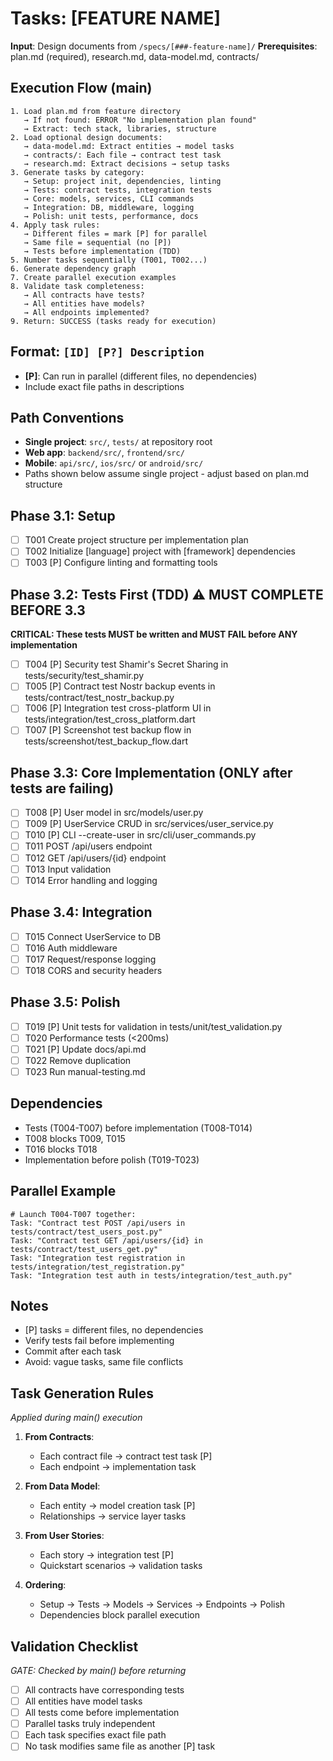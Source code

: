 # Tasks: [FEATURE NAME]

**Input**: Design documents from `/specs/[###-feature-name]/`
**Prerequisites**: plan.md (required), research.md, data-model.md, contracts/

## Execution Flow (main)
```
1. Load plan.md from feature directory
   → If not found: ERROR "No implementation plan found"
   → Extract: tech stack, libraries, structure
2. Load optional design documents:
   → data-model.md: Extract entities → model tasks
   → contracts/: Each file → contract test task
   → research.md: Extract decisions → setup tasks
3. Generate tasks by category:
   → Setup: project init, dependencies, linting
   → Tests: contract tests, integration tests
   → Core: models, services, CLI commands
   → Integration: DB, middleware, logging
   → Polish: unit tests, performance, docs
4. Apply task rules:
   → Different files = mark [P] for parallel
   → Same file = sequential (no [P])
   → Tests before implementation (TDD)
5. Number tasks sequentially (T001, T002...)
6. Generate dependency graph
7. Create parallel execution examples
8. Validate task completeness:
   → All contracts have tests?
   → All entities have models?
   → All endpoints implemented?
9. Return: SUCCESS (tasks ready for execution)
```

## Format: `[ID] [P?] Description`
- **[P]**: Can run in parallel (different files, no dependencies)
- Include exact file paths in descriptions

## Path Conventions
- **Single project**: `src/`, `tests/` at repository root
- **Web app**: `backend/src/`, `frontend/src/`
- **Mobile**: `api/src/`, `ios/src/` or `android/src/`
- Paths shown below assume single project - adjust based on plan.md structure

## Phase 3.1: Setup
- [ ] T001 Create project structure per implementation plan
- [ ] T002 Initialize [language] project with [framework] dependencies
- [ ] T003 [P] Configure linting and formatting tools

## Phase 3.2: Tests First (TDD) ⚠️ MUST COMPLETE BEFORE 3.3
**CRITICAL: These tests MUST be written and MUST FAIL before ANY implementation**
- [ ] T004 [P] Security test Shamir's Secret Sharing in tests/security/test_shamir.py
- [ ] T005 [P] Contract test Nostr backup events in tests/contract/test_nostr_backup.py
- [ ] T006 [P] Integration test cross-platform UI in tests/integration/test_cross_platform.dart
- [ ] T007 [P] Screenshot test backup flow in tests/screenshot/test_backup_flow.dart

## Phase 3.3: Core Implementation (ONLY after tests are failing)
- [ ] T008 [P] User model in src/models/user.py
- [ ] T009 [P] UserService CRUD in src/services/user_service.py
- [ ] T010 [P] CLI --create-user in src/cli/user_commands.py
- [ ] T011 POST /api/users endpoint
- [ ] T012 GET /api/users/{id} endpoint
- [ ] T013 Input validation
- [ ] T014 Error handling and logging

## Phase 3.4: Integration
- [ ] T015 Connect UserService to DB
- [ ] T016 Auth middleware
- [ ] T017 Request/response logging
- [ ] T018 CORS and security headers

## Phase 3.5: Polish
- [ ] T019 [P] Unit tests for validation in tests/unit/test_validation.py
- [ ] T020 Performance tests (<200ms)
- [ ] T021 [P] Update docs/api.md
- [ ] T022 Remove duplication
- [ ] T023 Run manual-testing.md

## Dependencies
- Tests (T004-T007) before implementation (T008-T014)
- T008 blocks T009, T015
- T016 blocks T018
- Implementation before polish (T019-T023)

## Parallel Example
```
# Launch T004-T007 together:
Task: "Contract test POST /api/users in tests/contract/test_users_post.py"
Task: "Contract test GET /api/users/{id} in tests/contract/test_users_get.py"
Task: "Integration test registration in tests/integration/test_registration.py"
Task: "Integration test auth in tests/integration/test_auth.py"
```

## Notes
- [P] tasks = different files, no dependencies
- Verify tests fail before implementing
- Commit after each task
- Avoid: vague tasks, same file conflicts

## Task Generation Rules
*Applied during main() execution*

1. **From Contracts**:
   - Each contract file → contract test task [P]
   - Each endpoint → implementation task
   
2. **From Data Model**:
   - Each entity → model creation task [P]
   - Relationships → service layer tasks
   
3. **From User Stories**:
   - Each story → integration test [P]
   - Quickstart scenarios → validation tasks

4. **Ordering**:
   - Setup → Tests → Models → Services → Endpoints → Polish
   - Dependencies block parallel execution

## Validation Checklist
*GATE: Checked by main() before returning*

- [ ] All contracts have corresponding tests
- [ ] All entities have model tasks
- [ ] All tests come before implementation
- [ ] Parallel tasks truly independent
- [ ] Each task specifies exact file path
- [ ] No task modifies same file as another [P] task
